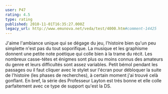 ```yaml
---
user: P47
rating: 4.5
type: rating
published: 2010-11-01T16:35:27.000Z
legacy_url: http://www.emunova.net/veda/test/4000.htm#comment-14425
---
```

J'aime l'ambiance unique qui se dégage du jeu, l'histoire bien qu'un peu simplette n'est pas du tout soporifique.
La musique et les graphisme donnent une petite note poétique qui colle bien à la trame du récit.
Les nombreux casse-tétes et énigmes sont plus ou moins connus des amateurs du genre et leurs difficultés sont assez variables.
Petit bémol pendant les passages ou il faut cliquer avec le stylet sur l'écran pour débloquer la suite de l'histoire (les phases de recherches), à certain moment j'ai trouvé celà gonflant.
En bref, la série des Professeur Layton est trés bonne et elle colle parfaitement avec ce type de support qu'est la DS.